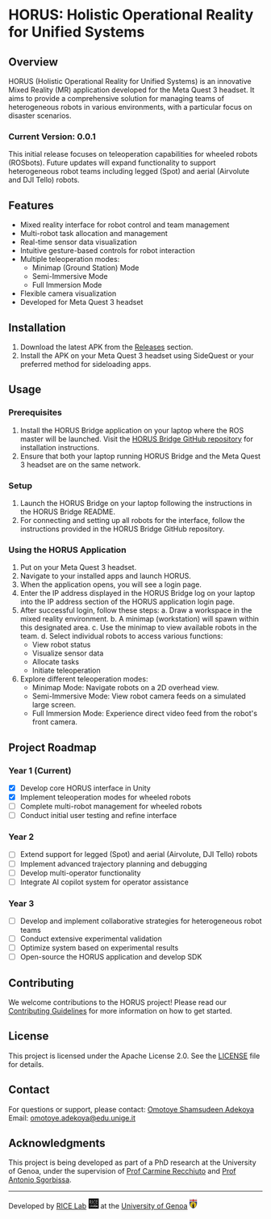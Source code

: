 # HORUS: Holistic Operational Reality for Unified Systems

## Overview

HORUS (Holistic Operational Reality for Unified Systems) is an innovative Mixed Reality (MR) application developed for the Meta Quest 3 headset. It aims to provide a comprehensive solution for managing teams of heterogeneous robots in various environments, with a particular focus on disaster scenarios.

### Current Version: 0.0.1

This initial release focuses on teleoperation capabilities for wheeled robots (ROSbots). Future updates will expand functionality to support heterogeneous robot teams including legged (Spot) and aerial (Airvolute and DJI Tello) robots.

## Features

- Mixed reality interface for robot control and team management
- Multi-robot task allocation and management
- Real-time sensor data visualization
- Intuitive gesture-based controls for robot interaction
- Multiple teleoperation modes:
  - Minimap (Ground Station) Mode
  - Semi-Immersive Mode
  - Full Immersion Mode
- Flexible camera visualization
- Developed for Meta Quest 3 headset

## Installation

1. Download the latest APK from the [Releases](https://github.com/RICE-unige/horus/releases) section.
2. Install the APK on your Meta Quest 3 headset using SideQuest or your preferred method for sideloading apps.

## Usage

### Prerequisites
1. Install the HORUS Bridge application on your laptop where the ROS master will be launched. Visit the [HORUS Bridge GitHub repository](https://github.com/Omotoye/horus_bridge) for installation instructions.
2. Ensure that both your laptop running HORUS Bridge and the Meta Quest 3 headset are on the same network.

### Setup
1. Launch the HORUS Bridge on your laptop following the instructions in the HORUS Bridge README.
2. For connecting and setting up all robots for the interface, follow the instructions provided in the HORUS Bridge GitHub repository.

### Using the HORUS Application
1. Put on your Meta Quest 3 headset.
2. Navigate to your installed apps and launch HORUS.
3. When the application opens, you will see a login page.
4. Enter the IP address displayed in the HORUS Bridge log on your laptop into the IP address section of the HORUS application login page.
5. After successful login, follow these steps:
   a. Draw a workspace in the mixed reality environment.
   b. A minimap (workstation) will spawn within this designated area.
   c. Use the minimap to view available robots in the team.
   d. Select individual robots to access various functions:
      - View robot status
      - Visualize sensor data
      - Allocate tasks
      - Initiate teleoperation
6. Explore different teleoperation modes:
   - Minimap Mode: Navigate robots on a 2D overhead view.
   - Semi-Immersive Mode: View robot camera feeds on a simulated large screen.
   - Full Immersion Mode: Experience direct video feed from the robot's front camera.

## Project Roadmap

### Year 1 (Current)
- [x] Develop core HORUS interface in Unity
- [x] Implement teleoperation modes for wheeled robots
- [ ] Complete multi-robot management for wheeled robots
- [ ] Conduct initial user testing and refine interface

### Year 2
- [ ] Extend support for legged (Spot) and aerial (Airvolute, DJI Tello) robots
- [ ] Implement advanced trajectory planning and debugging
- [ ] Develop multi-operator functionality
- [ ] Integrate AI copilot system for operator assistance

### Year 3
- [ ] Develop and implement collaborative strategies for heterogeneous robot teams
- [ ] Conduct extensive experimental validation
- [ ] Optimize system based on experimental results
- [ ] Open-source the HORUS application and develop SDK

## Contributing

We welcome contributions to the HORUS project! Please read our [Contributing Guidelines](CONTRIBUTING.md) for more information on how to get started.

## License

This project is licensed under the Apache License 2.0. See the [LICENSE](LICENSE) file for details.

## Contact

For questions or support, please contact:
[Omotoye Shamsudeen Adekoya](https://rubrica.unige.it/personale/UkFEXVhg)
Email: omotoye.adekoya@edu.unige.it

## Acknowledgments

This project is being developed as part of a PhD research at the University of Genoa, under the supervision of [Prof Carmine Recchiuto](https://rubrica.unige.it/personale/UkNDWV1r) and [Prof Antonio Sgorbissa](https://rubrica.unige.it/personale/UkNHWlJp).

---

Developed by  [RICE Lab](https://rice.dibris.unige.it/) <img src="imgs/rice_lab_logo.png" width="20"/> at the [University of Genoa](https://unige.it/en) <img src="/imgs/unige.png" width="15"/>
